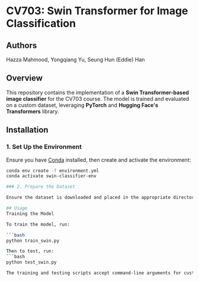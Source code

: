 # CV703: Swin Transformer for Image Classification

## Authors
Hazza Mahmood, Yongqiang Yu, Seung Hun (Eddie) Han  

## Overview
This repository contains the implementation of a **Swin Transformer-based image classifier** for the CV703 course. The model is trained and evaluated on a custom dataset, leveraging **PyTorch** and **Hugging Face's Transformers** library.

## Installation

### 1. Set Up the Environment
Ensure you have [Conda](https://docs.conda.io/en/latest/) installed, then create and activate the environment:

```bash
conda env create -f environment.yml
conda activate swin-classifier-env

### 2. Prepare the Dataset

Ensure the dataset is downloaded and placed in the appropriate directory before running training or testing scripts.

## Usage
Training the Model

To train the model, run:

```bash
python train_swin.py

Then to test, run:
```bash
python test_swin.py

The training and testing scripts accept command-line arguments for customization. Default configurations are provided, but you can override them by specifying parameters when running the scripts.
